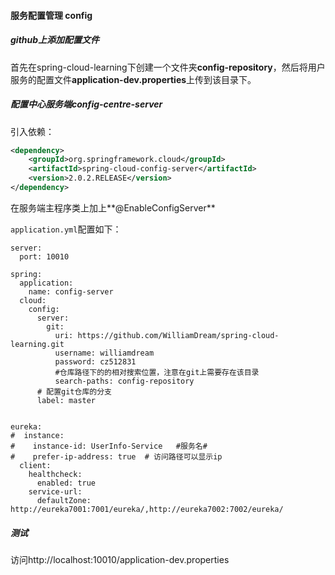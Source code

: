 #### 服务配置管理 config

##### github上添加配置文件

首先在spring-cloud-learning下创建一个文件夹**config-repository**，然后将用户服务的配置文件**application-dev.properties**上传到该目录下。

##### 配置中心服务端config-centre-server

引入依赖：

```xml
<dependency>
    <groupId>org.springframework.cloud</groupId>
    <artifactId>spring-cloud-config-server</artifactId>
    <version>2.0.2.RELEASE</version>
</dependency>
```

在服务端主程序类上加上**@EnableConfigServer** 

`application.yml`配置如下：

```
server:
  port: 10010

spring:
  application:
    name: config-server
  cloud:
    config:
      server:
        git:
          uri: https://github.com/WilliamDream/spring-cloud-learning.git
          username: williamdream
          password: cz512831
          #仓库路径下的的相对搜索位置，注意在git上需要存在该目录
          search-paths: config-repository
      # 配置git仓库的分支
      label: master


eureka:
#  instance:
#    instance-id: UserInfo-Service   #服务名#
#    prefer-ip-address: true  # 访问路径可以显示ip
  client:
    healthcheck:
      enabled: true
    service-url:
      defaultZone: http://eureka7001:7001/eureka/,http://eureka7002:7002/eureka/
```

##### 测试

访问http://localhost:10010/application-dev.properties




